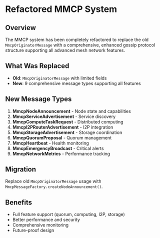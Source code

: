 # Refactored MMCP System

## Overview

The MMCP system has been completely refactored to replace the old `MmcpOriginatorMessage` with a comprehensive, enhanced gossip protocol structure supporting all advanced mesh network features.

## What Was Replaced

- **Old**: `MmcpOriginatorMessage` with limited fields
- **New**: 9 comprehensive message types supporting all features

## New Message Types

1. **MmcpNodeAnnouncement** - Node state and capabilities
2. **MmcpServiceAdvertisement** - Service discovery
3. **MmcpComputeTaskRequest** - Distributed computing
4. **MmcpI2PRouterAdvertisement** - I2P integration
5. **MmcpStorageAdvertisement** - Storage coordination
6. **MmcpQuorumProposal** - Quorum management
7. **MmcpHeartbeat** - Health monitoring
8. **MmcpEmergencyBroadcast** - Critical alerts
9. **MmcpNetworkMetrics** - Performance tracking

## Migration

Replace old `MmcpOriginatorMessage` usage with `MmcpMessageFactory.createNodeAnnouncement()`.

## Benefits

- Full feature support (quorum, computing, I2P, storage)
- Better performance and security
- Comprehensive monitoring
- Future-proof design
